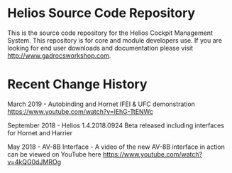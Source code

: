Helios Source Code Repository
======
This is the source code repository for the Helios Cockpit Management System.  This repository is for core and module developers use.  If you are looking for end user downloads and documentation please visit http://www.gadrocsworkshop.com.

Recent Change History
=====================
March 2019 - Autobinding and Hornet IFEI & UFC demonstration https://www.youtube.com/watch?v=lEhG-TtENWc

September 2018 - Helios 1.4.2018.0924 Beta released including interfaces for Hornet and Harrier

May 2018 - AV-8B Interface - A video of the new AV-8B interface in action can be viewed on YouTube here https://www.youtube.com/watch?v=4kQG0dJMROg
